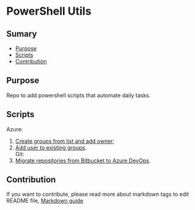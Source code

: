 # PowerShell Utils

## Sumary
* [Purpose](#purpose)
* [Scripts](#scripts)
* [Contribution](#Contribution)

## Purpose
Repo to add powershell scripts that automate daily tasks.

## Scripts
Azure:  
1. [Create groups from list and add owner](https://github.com/renanlq/powershell-utils/blob/master/azure/azuread-group-new.ps1);  
2. [Add user to existing groups](https://github.com/renanlq/powershell-utils/blob/master/azure/azuread-group-add-members.ps1).  
Git:
1. [Migrate repositories from Bitbucket to Azure DevOps](https://github.com/renanlq/powershell-utils/blob/master/git/bitbucket-azuredevops.ps1).  

## Contribution
If you want to contribute, please read more about markdown tags to edit README file, [Markdown guide](https://docs.microsoft.com/en-us/vsts/project/wiki/markdown-guidance?view=vsts)
